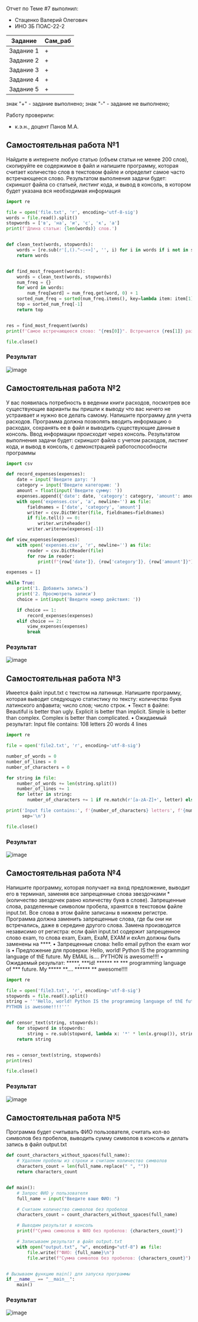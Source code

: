 Отчет по Теме #7 выполнил:
- Стаценко Валерий Олегович
- ИНО ЗБ ПОАС-22-2

| Задание | Сам_раб |
| ------ | ------ |
| Задание 1 | + |
| Задание 2 | + |
| Задание 3 | + |
| Задание 4 | + |
| Задание 5 | + |

знак "+" - задание выполнено; знак "-" - задание не выполнено;

Работу проверили:
- к.э.н., доцент Панов М.А.

## Самостоятельная работа №1
Найдите в интернете любую статью (объем статьи не менее 200
слов), скопируйте ее содержимое в файл и напишите программу,
которая считает количество слов в текстовом файле и определит
самое часто встречающееся слово. Результатом выполнения задачи
будет: скриншот файла со статьей, листинг кода, и вывод в консоль,
в котором будет указана вся необходимая информация

```python
import re

file = open('file.txt', 'r', encoding='utf-8-sig')
words = file.read().split()
stopwords = ['в', 'на', 'и', 'с', 'к', 'а']
print(f'Длина статьи: {len(words)} слов.')


def clean_text(words, stopwords):
    words = [re.sub(r'[,()."—:«»]', '', i) for i in words if i not in stopwords and len(i) > 1]
    return words


def find_most_frequent(words):
    words = clean_text(words, stopwords)
    num_freq = {}
    for word in words:
        num_freq[word] = num_freq.get(word, 0) + 1
    sorted_num_freq = sorted(num_freq.items(), key=lambda item: item[1])
    top = sorted_num_freq[-1]
    return top


res = find_most_frequent(words)
print(f'Самое встречающееся слово: "{res[0]}". Встречается {res[1]} раз.')

file.close()
```

### Результат

![image](img/11.png)
  
## Самостоятельная работа №2
У вас появилась потребность в ведении книги расходов, посмотрев
все существующие варианты вы пришли к выводу что вас ничего не
устраивает и нужно все делать самому. Напишите программу для
учета расходов. Программа должна позволять вводить информацию
о расходах, сохранять ее в файл и выводить существующие данные в
консоль. Ввод информации происходит через консоль. Результатом
выполнения задачи будет: скриншот файла с учетом расходов,
листинг кода, и вывод в консоль, с демонстрацией
работоспособности программы

```python
import csv

def record_expenses(expenses):
    date = input('Введите дату: ')
    category = input('Введите категорию: ')
    amount = float(input('Введите сумму: '))
    expenses.append({'date': date, 'category': category, 'amount': amount})
    with open('expenses.csv', 'a', newline='') as file:
        fieldnames = ['date', 'category', 'amount']
        writer = csv.DictWriter(file, fieldnames=fieldnames)
        if file.tell() == 0:
            writer.writeheader()
        writer.writerow(expenses[-1])

def view_expenses(expenses):
    with open('expenses.csv', 'r', newline='') as file:
        reader = csv.DictReader(file)
        for row in reader:
            print(f"{row['date']}, {row['category']}, {row['amount']}")

expenses = []

while True:
    print('1. Добавить запись')
    print('2. Просмотреть записи')
    choice = int(input('Введите номер действия: '))

    if choice == 1:
        record_expenses(expenses)
    elif choice == 2:
        view_expenses(expenses)
        break
```

### Результат

![image](img/12.png)
  
## Самостоятельная работа №3
Имеется файл input.txt с текстом на латинице. Напишите программу,
которая выводит следующую статистику по тексту: количество букв
латинского алфавита; число слов; число строк.
• Текст в файле:
Beautiful is better than ugly.
Explicit is better than implicit.
Simple is better than complex.
Complex is better than complicated.
• Ожидаемый результат:
Input file contains:
108 letters
20 words
4 lines

```python
import re

file = open('file2.txt', 'r', encoding='utf-8-sig')

number_of_words = 0
number_of_lines = 0
number_of_characters = 0

for string in file:
    number_of_words += len(string.split())
    number_of_lines += 1
    for letter in string:
        number_of_characters += 1 if re.match(r'[a-zA-Z]+', letter) else 0

print('Input file contains:', f'{number_of_characters} letters', f'{number_of_words} words', f'{number_of_lines} lines',
      sep='\n')

file.close()
```

  ### Результат

![image](img/13.png)
  
## Самостоятельная работа №4
Напишите программу, которая получает на вход предложение,
выводит его в терминал, заменяя все запрещенные слова
звездочками * (количество звездочек равно количеству букв в
слове). Запрещенные слова, разделенные символом пробела,
хранятся в текстовом файле input.txt. Все слова в этом файле
записаны в нижнем регистре. Программа должна заменить
запрещенные слова, где бы они ни встречались, даже в середине
другого слова. Замена производится независимо от регистра: если
файл input.txt содержит запрещенное слово exam, то слова exam,
Exam, ExaM, EXAM и exAm должны быть заменены на ****.
• Запрещенные слова:
hello email python the exam wor is
• Предложение для проверки:
Hello, world! Python IS the programming language of thE future. My
EMAIL is....
PYTHON is awesome!!!!
• Ожидаемый результат:
*****, ***ld! ****** ** *** programming language of *** future. My
***** **....
****** ** awesome!!!!
  
```python
import re

file = open('file3.txt', 'r', encoding='utf-8-sig')
stopwords = file.read().split()
string = '''Hello, world! Python IS the programming language of thE future. My EMAIL is....
PYTHON is awesome!!!!'''


def censor_text(string, stopwords):
    for stopword in stopwords:
        string = re.sub(stopword, lambda x: '*' * len(x.group()), string, flags=re.IGNORECASE)
    return string


res = censor_text(string, stopwords)
print(res)

file.close()
```

### Результат

![image](img/14.png)
  
## Самостоятельная работа №5
Программа будет считывать ФИО пользователя, считать кол-во символов без пробелов, выводить сумму символов в консоль и делать запись в файл output.txt
  
```python
def count_characters_without_spaces(full_name):
    # Удаляем пробелы из строки и считаем количество символов
    characters_count = len(full_name.replace(" ", ""))
    return characters_count


def main():
    # Запрос ФИО у пользователя
    full_name = input("Введите ваше ФИО: ")

    # Считаем количество символов без пробелов
    characters_count = count_characters_without_spaces(full_name)

    # Выводим результат в консоль
    print(f"Сумма символов в ФИО без пробелов: {characters_count}")

    # Записываем результат в файл output.txt
    with open("output.txt", "w", encoding="utf-8") as file:
        file.write(f"ФИО: {full_name}\n")
        file.write(f"Сумма символов без пробелов: {characters_count}")


# Вызываем функцию main() для запуска программы
if __name__ == "__main__":
    main()
```

### Результат

![image](img/15.png)


